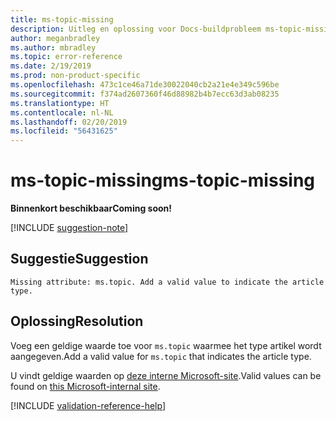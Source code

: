 ```yaml
---
title: ms-topic-missing
description: Uitleg en oplossing voor Docs-buildprobleem ms-topic-missing
author: meganbradley
ms.author: mbradley
ms.topic: error-reference
ms.date: 2/19/2019
ms.prod: non-product-specific
ms.openlocfilehash: 473c1ce46a71de30022040cb2a21e4e349c596be
ms.sourcegitcommit: f374ad2607360f46d88982b4b7ecc63d3ab08235
ms.translationtype: HT
ms.contentlocale: nl-NL
ms.lasthandoff: 02/20/2019
ms.locfileid: "56431625"
---
```

# <a name="ms-topic-missing"></a><span data-ttu-id="34f72-103">ms-topic-missing</span><span class="sxs-lookup"><span data-stu-id="34f72-103">ms-topic-missing</span></span>

<span data-ttu-id="34f72-104">**Binnenkort beschikbaar**</span><span class="sxs-lookup"><span data-stu-id="34f72-104">**Coming soon!**</span></span>

[!INCLUDE [suggestion-note](includes/suggestion-note.md)]

## <a name="suggestion"></a><span data-ttu-id="34f72-105">Suggestie</span><span class="sxs-lookup"><span data-stu-id="34f72-105">Suggestion</span></span>

`Missing attribute: ms.topic. Add a valid value to indicate the article type.`

## <a name="resolution"></a><span data-ttu-id="34f72-106">Oplossing</span><span class="sxs-lookup"><span data-stu-id="34f72-106">Resolution</span></span>

<span data-ttu-id="34f72-107">Voeg een geldige waarde toe voor `ms.topic` waarmee het type artikel wordt aangegeven.</span><span class="sxs-lookup"><span data-stu-id="34f72-107">Add a valid value for `ms.topic` that indicates the article type.</span></span>

<span data-ttu-id="34f72-108">U vindt geldige waarden op [deze interne Microsoft-site](https://docsmetadatatool.azurewebsites.net/whitelists).</span><span class="sxs-lookup"><span data-stu-id="34f72-108">Valid values can be found on [this Microsoft-internal site](https://docsmetadatatool.azurewebsites.net/whitelists).</span></span>

<!--make sure to add this file to your includes folder and verify the path-->
[!INCLUDE [validation-reference-help](includes/validation-reference-help.md)]
